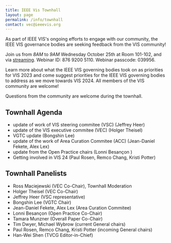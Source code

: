```yaml
---
title: IEEE Vis Townhall
layout: page
permalink: /info/townhall
contact: vec@ieeevis.org
---
```


As part of IEEE VIS's ongoing efforts to engage with our community, the IEEE VIS governance bodies are seeking feedback from the VIS community! 

Join us from *8AM* to *9AM* Wednesday October 25th at Room 101-102, and via [streaming](https://monash.zoom.us/j/87692005110?pwd=UVowZzdTK2pLaE5kMmE2bW9kMUNrQT09). Webinar ID: 876 9200 5110. Webinar passcode: 039956.

Learn more about what the IEEE VIS governing bodies took on as priorities for VIS 2023 and come suggest priorities for the IEEE VIS governing bodies to address as we move towards VIS 2024. All members of the VIS community are welcome!

Questions from the community are welcome during the townhall.

## Townhall Agenda
* update of work of VIS steering commitee (VSC) (Jeffrey Heer)
* update of the VIS executive commitee (VEC) (Holger Theisel)
* VGTC update (Bongshin Lee)
* update of the work of Area Curation Commitee (ACC) (Jean-Daniel Fekete, Alex Lex)
* update from the Open Practice chairs (Lonni Besançon )
* Getting involved in VIS 24 (Paul Rosen, Remco Chang, Kristi Potter)


## Townhall Panelists
* Ross Maciejewski (VEC Co-Chair), Townhall Moderation
* Holger Theisel (VEC Co-Chair)
* Jeffrey Heer (VSC representative)
* Bongshin Lee (VGTC Chair)
* Jean-Daniel Fekete, Alex Lex (Area Curation Commitee)
* Lonni Besançon (Open Practice Co-Chair)
* Tamara Munzner (Overall Paper Co-Chair) 
* Tim Dwyer, Michael Wybrow (current General chairs)
* Paul Rosen, Remco Chang, Kristi Potter (incoming General chairs) 
* Han-Wei Shen (TVCG Editor-in-Chief) 
